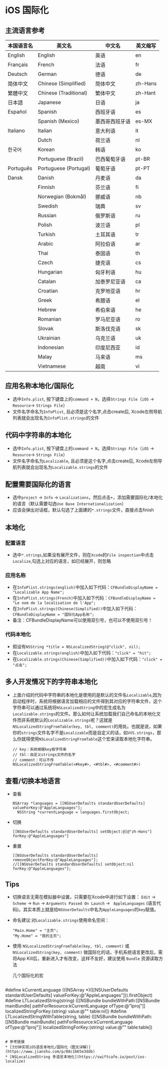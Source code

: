 # iOS 国际化
## 主流语言参考

| 本国语言名 | 英文名 | 中文名 | 英文缩写
| ----- | ----- | ----- | -----
| English | English | 英语 | en
| Français | French | 法语 | fr
| Deutsch | German | 德语 | de
| 简体中文 | Chinese (Simplified) | 简体中文 | zh-Hans
| 繁體中文 | Chinese (Traditional) | 繁体中文 | zh-Hant
| 日本語 | Japanese | 日语 | ja
| Español | Spanish | 西班牙语 | es
|  | Spanish (Mexico) | 墨西哥西班牙语 |  es-MX
Italiano | Italian | 意大利语 | it
| | Dutch | 荷兰语 | nl 
한국어 | Korean | 韩语 | ko
| | Portuguese (Brazil) | 巴西葡萄牙语 | pt-BR
| Português | Portuguese (Portugal) | 葡萄牙语 | pt-PT
| Dansk | Danish | 丹麦语 | da
|  | Finnish | 芬兰语 | fi
|  | Norwegian (Bokmål) |  挪威语 | nb
|  | Swedish | 瑞典 | sv
|  | Russian | 俄罗斯语 | ru
|  | Polish | 波兰语 | pl
|  | Turkish | 土耳其语 | tr
|  | Arabic | 阿拉伯语 | ar
|  | Thai | 泰国语 | th
|  | Czech | 捷克语 | cs
|  | Hungarian | 匈牙利语 | hu
|  | Catalan | 加泰罗尼亚语  | ca
|  | Croatian | 克罗地亚语 | hr
|  | Greek | 希腊语 | el
|  | Hebrew | 希伯来语 | he
|  | Romanian | 罗马尼亚语 | ro
|  | Slovak | 斯洛伐克语 | sk
|  | Ukrainian | 乌克兰语 | uk
|  | Indonesian | 印度尼西亚 | id
|  | Malay | 马来语 | ms
|  | Vietnamese | 越南 | vi


## 应用名称本地化/国际化
* 选中`Info.plist`, 按下键盘上的`command + N`，选择`Strings File`（`iOS` -> `Resource`-> `Strings File`）
* 文件名字命名为`InfoPlist`, 且必须是这个名字,点击create后, Xcode左侧导航列表就会出现名为`InfoPlist.strings`的文件

    
## 代码中字符串的本地化
* 选中`Info.plist`, 按下键盘上的`command + N`，选择`Strings File`（`iOS` -> `Resource`-> `Strings File`）
* 文件名字命名为`Localizable`, 且必须是这个名字,点击create后, Xcode左侧导航列表就会出现名为`Localizable.strings`的文件


## 配置需要国际化的语言
* 选中`project` -> `Info` -> `Localizations`，然后点击`+`，添加需要国际化/本地化的语言（默认需要勾选`Use Base Internationalization`）
* 应该会弹出对话框，默认勾选了上面建的`*.strings`文件，直接点击finish

## 本地化
### 配置语言
* 选中`*.strings`,如果没有展开文件，则在`Xcode`的`File inspection`中点击`Localize`,勾选上对应的语言，如已经展开，则忽略

### 应用名称
* 在`InfoPlist.strings(english)`中加入如下代码：`CFBundleDisplayName = "Localizable App Name";`
* 在`InfoPlist.strings(French)`中加入如下代码：`CFBundleDisplayName = "Le nom de la localisation de l'App";`
* 在`InfoPlist.strings(Chinese(Simplified))`中加入如下代码：`CFBundleDisplayName = "国际化App名称";`
* 备注：CFBundleDisplayName可以使用双引号，也可以不使用双引号！

### 代码本地化
* 假设有`NSString *title = NSLocalizedString(@"click", nil);`
* 在`Localizable.strings(english)`中加入如下代码：`"click" = "hit";`
* 在`Localizable.strings(Chinese(Simplified))`中加入如下代码：`"click" = "点击";`

## 多人开发情况下的字符串本地化
* 上面介绍的代码中字符串的本地化是使用的是默认的文件名`Localizable`,因为启动程序时，系统将根据语言加载相应的文件得到其对应的字符串文件，这个字符串可以通过系统将`NSLocalizedString`中的宏生成名为`Localizable.strings`的文件。那么如何让系统加载我们自己命名的本地化文件而非系统默认的`Localizable.strings`呢？这就是 `NSLocalizedStringFromTable(key, tbl, comment)`的用处。也就是说，如果你的`strings`文件名字不是`Localizable`而是自定义的话，如`VVS.strings`，那么你就得使用`NSLocalizedStringFromTable`这个宏来读取本地化字符串。

    ```
    // key：系统根据key取字符串
    // tbl：自定义strings文件的名字
    // comment：可以不传
    NSLocalizedStringFromTable(<#key#>, <#tbl#>, <#comment#>)
    ```
    
## 查看/切换本地语言
* 查看
  
  ```
  NSArray *languages = [[NSUserDefaults standardUserDefaults] valueForKey:@"AppleLanguages"];
    NSString *currentLanguage = languages.firstObject;
  ```
* 切换
  
  ```
  [[NSUserDefaults standardUserDefaults] setObject:@[@"zh-Hans"] forKey:@"AppleLanguages"]
  ```
  
* 重置
  
  ```
  [[NSUserDefaults standardUserDefaults] removeObjectForKey:@"AppleLanguages"];
  //[[NSUserDefaults standardUserDefaults] setObject:nil forKey:@"AppleLanguages"];
  ```

## Tips
* 切换语言无需在模拟器中设置，只需要在Xcode中进行如下设置： `Edit` -> `Scheme` -> `Run` -> `Arguments Passed On Launch` -> ` AppleLanguages` (语言代码)。其实本质上就是给`NSUserDefaults`中名为`AppleLanguages`的`key`赋值。
* 命名建议:对`Localizable.strings`使用命名空间：

  ```
  "Main.Home" = "主页";
  "My.Home" = "我的主页";
  ```
* 使用 `NSLocalizedStringFromTable(key, tbl, comment)` 或 `NSLocalizedString(key, comment)` 做国际化的话，手机系统语言更改后，需将App Kill后，重新进入才有改变，这样不友好，建议使用 `Bundle` 资源读取方法
    
    几个国际化的宏

  ```
#define kCurrentLanguage (((NSArray *)([[NSUserDefaults standardUserDefaults] valueForKey:@"AppleLanguages"])).firstObject)
#define LTLocalizedString(string) ([[NSBundle bundleWithPath:[[NSBundle mainBundle] pathForResource:kCurrentLanguage ofType:@"lproj"]] localizedStringForKey:(string) value:@"" table:nil])
#define LTLocalizedStringWithTable(string, table) ([[NSBundle bundleWithPath:[[NSBundle mainBundle] pathForResource:kCurrentLanguage ofType:@"lproj"]] localizedStringForKey:(string) value:@"" table:table])
  ```

# 参考链接
* [3分钟实现iOS语言本地化/国际化（图文详解）](https://www.jianshu.com/p/88c1b65e3ddb)
* [NSLocalizedString 多语言本地化](https://swiftcafe.io/post/ios-localize)